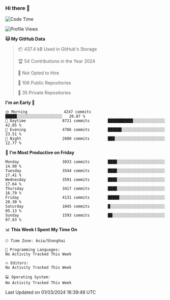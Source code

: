 ### Hi there 👋

<!--
**qbosen/qbosen** is a ✨ _special_ ✨ repository because its `README.md` (this file) appears on your GitHub profile.

Here are some ideas to get you started:

- 🔭 I’m currently working on ...
- 🌱 I’m currently learning ...
- 👯 I’m looking to collaborate on ...
- 🤔 I’m looking for help with ...
- 💬 Ask me about ...
- 📫 How to reach me: ...
- 😄 Pronouns: ...
- ⚡ Fun fact: ...
-->

<!--START_SECTION:waka-->
![Code Time](http://img.shields.io/badge/Code%20Time-2%2C111%20hrs%2036%20mins-blue)

![Profile Views](http://img.shields.io/badge/Profile%20Views-0-blue)

**🐱 My GitHub Data** 

> 📦 437.4 kB Used in GitHub's Storage 
 > 
> 🏆 54 Contributions in the Year 2024
 > 
> 🚫 Not Opted to Hire
 > 
> 📜 106 Public Repositories 
 > 
> 🔑 35 Private Repositories 
 > 
**I'm an Early 🐤** 

```text
🌞 Morning                4247 commits        █████░░░░░░░░░░░░░░░░░░░░   20.87 % 
🌆 Daytime                8721 commits        ███████████░░░░░░░░░░░░░░   42.85 % 
🌃 Evening                4786 commits        ██████░░░░░░░░░░░░░░░░░░░   23.51 % 
🌙 Night                  2600 commits        ███░░░░░░░░░░░░░░░░░░░░░░   12.77 % 
```
📅 **I'm Most Productive on Friday** 

```text
Monday                   3033 commits        ████░░░░░░░░░░░░░░░░░░░░░   14.90 % 
Tuesday                  3544 commits        ████░░░░░░░░░░░░░░░░░░░░░   17.41 % 
Wednesday                3591 commits        ████░░░░░░░░░░░░░░░░░░░░░   17.64 % 
Thursday                 3417 commits        ████░░░░░░░░░░░░░░░░░░░░░   16.79 % 
Friday                   4131 commits        █████░░░░░░░░░░░░░░░░░░░░   20.30 % 
Saturday                 1045 commits        █░░░░░░░░░░░░░░░░░░░░░░░░   05.13 % 
Sunday                   1593 commits        ██░░░░░░░░░░░░░░░░░░░░░░░   07.83 % 
```


📊 **This Week I Spent My Time On** 

```text
🕑︎ Time Zone: Asia/Shanghai

💬 Programming Languages: 
No Activity Tracked This Week

🔥 Editors: 
No Activity Tracked This Week

💻 Operating System: 
No Activity Tracked This Week
```


 Last Updated on 01/03/2024 16:39:48 UTC
<!--END_SECTION:waka-->

